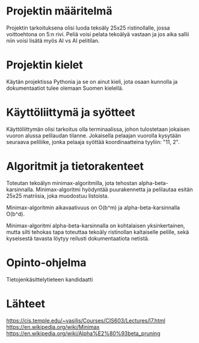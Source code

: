 # Projektin määritelmä

Projektin tarkoituksena olisi luoda tekoäly 25x25 ristinollalle, jossa voittoehtona on 5:n rivi. Peliä voisi pelata tekoälyä vastaan ja jos aika sallii niin voisi lisätä myös AI vs AI pelitilan.

# Projektin kielet

Käytän projektissa Pythonia ja se on ainut kieli, jota osaan kunnolla ja dokumentaatiot tulee olemaan Suomen kielellä. 

# Käyttöliittymä ja syötteet

Käyttöliittymän olisi tarkoitus olla terminaalissa, johon tulostetaan jokaisen vuoron alussa pelilaudan tilanne. Jokaisella pelaajan vuorolla kysytään seuraava peliliike, jonka pelaaja syöttää koordinaatteina tyyliin: "11, 2".

# Algoritmit ja tietorakenteet

Toteutan tekoälyn minimax-algoritmilla, jota tehostan alpha-beta-karsinnalla. Minimax-algoritmi hyödyntää puurakennetta ja pelilautaa esitän 25x25 matriisia, joka muodostuu listoista.

Minimax-algoritmin aikavaativuus on O(b^m) ja alpha-beta-karsinnalla O(b^d).

Minimax-algoritmi alpha-beta-karsinnalla on kohtalaisen yksinkertainen, mutta silti tehokas tapa toteuttaa tekoäly ristinollan kaltaiselle pelille, sekä kyseisestä tavasta löytyy reilusti dokumentaatiota netistä.

# Opinto-ohjelma

Tietojenkäsittelytieteen kandidaatti

# Lähteet

https://cis.temple.edu/~vasilis/Courses/CIS603/Lectures/l7.html
https://en.wikipedia.org/wiki/Minimax
https://en.wikipedia.org/wiki/Alpha%E2%80%93beta_pruning
